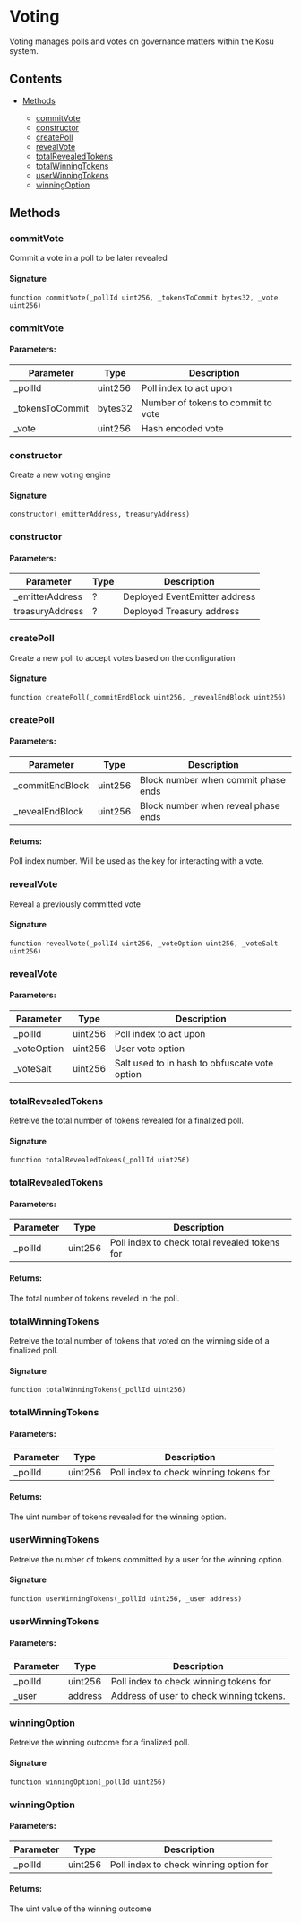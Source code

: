 # Voting


Voting manages polls and votes on governance matters within the Kosu system.

## Contents


 - [Methods](undefined)
    
     - [commitVote](#commitVote)
     - [constructor](#constructor)
     - [createPoll](#createPoll)
     - [revealVote](#revealVote)
     - [totalRevealedTokens](#totalRevealedTokens)
     - [totalWinningTokens](#totalWinningTokens)
     - [userWinningTokens](#userWinningTokens)
     - [winningOption](#winningOption)
    

## Methods

### commitVote


Commit a vote in a poll to be later revealed

#### Signature

```solidity
function commitVote(_pollId uint256, _tokensToCommit bytes32, _vote uint256)
```

### commitVote

#### Parameters:

Parameter | Type | Description
--- | --- | ---
_pollId | uint256 | Poll index to act upon
_tokensToCommit | bytes32 | Number of tokens to commit to vote
_vote | uint256 | Hash encoded vote

### constructor


Create a new voting engine

#### Signature

```solidity
constructor(_emitterAddress, treasuryAddress)
```

### constructor

#### Parameters:

Parameter | Type | Description
--- | --- | ---
_emitterAddress | ? | Deployed EventEmitter address
treasuryAddress | ? | Deployed Treasury address

### createPoll


Create a new poll to accept votes based on the configuration

#### Signature

```solidity
function createPoll(_commitEndBlock uint256, _revealEndBlock uint256)
```

### createPoll

#### Parameters:

Parameter | Type | Description
--- | --- | ---
_commitEndBlock | uint256 | Block number when commit phase ends
_revealEndBlock | uint256 | Block number when reveal phase ends

#### Returns:


Poll index number. Will be used as the key for interacting with a vote.

### revealVote


Reveal a previously committed vote

#### Signature

```solidity
function revealVote(_pollId uint256, _voteOption uint256, _voteSalt uint256)
```

### revealVote

#### Parameters:

Parameter | Type | Description
--- | --- | ---
_pollId | uint256 | Poll index to act upon
_voteOption | uint256 | User vote option
_voteSalt | uint256 | Salt used to in hash to obfuscate vote option

### totalRevealedTokens


Retreive the total number of tokens revealed for a finalized poll.

#### Signature

```solidity
function totalRevealedTokens(_pollId uint256)
```

### totalRevealedTokens

#### Parameters:

Parameter | Type | Description
--- | --- | ---
_pollId | uint256 | Poll index to check total revealed tokens for

#### Returns:


The total number of tokens reveled in the poll.

### totalWinningTokens


Retreive the total number of tokens that voted on the winning side of a finalized poll.

#### Signature

```solidity
function totalWinningTokens(_pollId uint256)
```

### totalWinningTokens

#### Parameters:

Parameter | Type | Description
--- | --- | ---
_pollId | uint256 | Poll index to check winning tokens for

#### Returns:


The uint number of tokens revealed for the winning option.

### userWinningTokens


Retreive the number of tokens committed by a user for the winning option.

#### Signature

```solidity
function userWinningTokens(_pollId uint256, _user address)
```

### userWinningTokens

#### Parameters:

Parameter | Type | Description
--- | --- | ---
_pollId | uint256 | Poll index to check winning tokens for
_user | address | Address of user to check winning tokens.

### winningOption


Retreive the winning outcome for a finalized poll.

#### Signature

```solidity
function winningOption(_pollId uint256)
```

### winningOption

#### Parameters:

Parameter | Type | Description
--- | --- | ---
_pollId | uint256 | Poll index to check winning option for

#### Returns:


The uint value of the winning outcome
